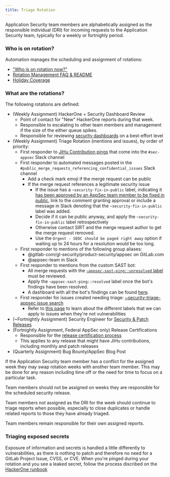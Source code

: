 ```yaml
---
title: Triage Rotation
---
```


Application Security team members are alphabetically assigned as the
responsible individual (DRI) for incoming requests to the Application
Security team, typically for a weekly or fortnighly period.

### Who is on rotation?

Automation manages the scheduling and assignment of rotations:

- ["Who is on rotation now?"](https://gitlab.com/gitlab-com/gl-security/product-security/appsec/tooling/rotation-management/-/wikis/who-is-on-now)
- [Rotation Management FAQ & README](https://gitlab.com/gitlab-com/gl-security/product-security/appsec/tooling/rotation-management)
- [Holiday Coverage](/handbook/security/product-security/application-security/runbooks/holiday-coverage/)

### What are the rotations?

The following rotations are defined:

- (Weekly Assignment) HackerOne + Security Dashboard Review
  - Point of contact for "New" HackerOne reports during that week.
  - Responsible to escalating to other team members and management if the size of
    the either queue spikes.
  - Responsible for reviewing [security dashboards](/handbook/security/product-security/application-security/runbooks/security-dashboard-review/) on a best-effort level
- (Weekly Assignment) Triage Rotation (mentions and issues), by order of priority:
  - First responder to [JiHu Contribution pings](/handbook/ceo/office-of-the-ceo/jihu-support/jihu-security-review-process/) that come into the `#sec-appsec` Slack channel
  - First responder to automated messages posted in the `#public_merge_requests_referencing_confidential_issues` Slack channel
    - Add a check mark emoji if the merge request can be public
    - If the merge request references a legitimate security issue
      - If the issue has a `~security-fix-in-public` label, indicating it [has been approved by an AppSec team member to be fixed in public](/handbook/security/product-security/application-security/vulnerability-management#fixing-in-public), link to the comment granting approval or include a message in Slack denoting that the `~security-fix-in-public` label was added.
      - Decide if it can be public anyway, and apply the `~security-fix-in-public` label retrospectively
      - Otherwise contact SIRT and the merge request author to get the merge request removed.
      - Use the `Urgent - SEOC should be paged right away` option if waiting up to 24 hours for a resolution would be too long.
  - First responder to mentions of the following group aliases:
    - @gitlab-com/gl-security/product-security/appsec on GitLab.com
    - @appsec-team in Slack
  - First responder to mentions from the custom SAST bot:
    - All merge requests with the [`~appsec-sast-ping::unresolved` label](https://gitlab.com/groups/gitlab-org/-/merge_requests?label_name%5B%5D=appsec-sast-ping%3A%3Aunresolved) must be reviewed.
    - Apply the `~appsec-sast-ping::resolved` label once the bot's findings have been resolved.
    - A dashboard with all the bot's findings can be found [here](https://gitlab.com/gitlab-com/gl-security/product-security/appsec/sast-custom-rules/-/issues/80).
  - First responder for issues created needing triage: [~security-triage-appsec issue search](https://gitlab.com/groups/gitlab-org/-/issues?scope=all&utf8=%E2%9C%93&state=opened&label_name%5B%5D=security-triage-appsec)
    - Refer to [this page](/handbook/security/engaging-with-security/#reproducibility-on-security-issues) to learn about the different labels that we can apply to issues when they're not vulnerabilities
- (~Fortnightly Assignment) Security Engineer for [Security & Patch Releases](https://about.gitlab.com/releases/#patch-releases)
- (Fortnightly Assignment, Federal AppSec only) Release Certifications
  - Responsible for the [release certification process](/handbook/ceo/office-of-the-ceo/jihu-support/release-certification/)
  - This applies to any release that might have JiHu contributions, including monthly and patch releases
- (Quarterly Assignment) Bug Bounty/AppSec Blog Post

If the Application Security team member has a conflict for the assigned week
they may swap rotation weeks with another team member. This may be done for
any reason including time off or the need for time to focus on a particular task.

Team members should not be assigned on weeks they are responsible for the
scheduled security release.

Team members not assigned as the DRI for the week should continue to triage
reports when possible, especially to close duplicates or handle related reports
to those they have already triaged.

Team members remain responsible for their own assigned reports.

### Triaging exposed secrets

Exposure of information and secrets is handled a little differently to vulnerabilities, as there is nothing to patch and therefore no need for a GitLab Project Issue, CVSS, or CVE. When you're pinged during your rotation and you see a leaked secret, follow the process discribed on the [HackerOne runbook](/handbook/security/product-security/application-security/runbooks/hackerone-process/#triaging-exposed-secrets)

